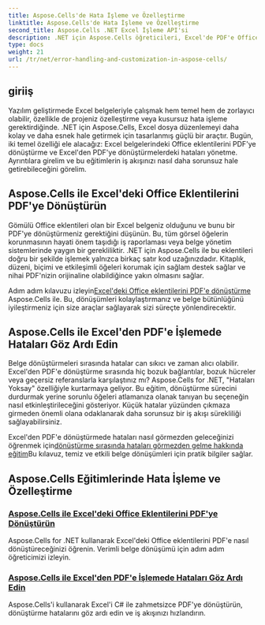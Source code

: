 ```yaml
---
title: Aspose.Cells'de Hata İşleme ve Özelleştirme
linktitle: Aspose.Cells'de Hata İşleme ve Özelleştirme
second_title: Aspose.Cells .NET Excel İşleme API'si
description: .NET için Aspose.Cells öğreticileri, Excel'de PDF'e Office eklentilerini işleme ve Excel'den PDF'e dönüştürme sırasında hataları görmezden gelme. Belge görevlerinizi basitleştirin.
type: docs
weight: 21
url: /tr/net/error-handling-and-customization-in-aspose-cells/
---
```

## giriiş

Yazılım geliştirmede Excel belgeleriyle çalışmak hem temel hem de zorlayıcı olabilir, özellikle de projeniz özelleştirme veya kusursuz hata işleme gerektirdiğinde. .NET için Aspose.Cells, Excel dosya düzenlemeyi daha kolay ve daha esnek hale getirmek için tasarlanmış güçlü bir araçtır. Bugün, iki temel özelliği ele alacağız: Excel belgelerindeki Office eklentilerini PDF'ye dönüştürme ve Excel'den PDF'ye dönüştürmelerdeki hataları yönetme. Ayrıntılara girelim ve bu eğitimlerin iş akışınızı nasıl daha sorunsuz hale getirebileceğini görelim.

## Aspose.Cells ile Excel'deki Office Eklentilerini PDF'ye Dönüştürün

Gömülü Office eklentileri olan bir Excel belgeniz olduğunu ve bunu bir PDF'ye dönüştürmeniz gerektiğini düşünün. Bu, tüm görsel öğelerin korunmasının hayati önem taşıdığı iş raporlaması veya belge yönetim sistemlerinde yaygın bir gerekliliktir. .NET için Aspose.Cells ile bu eklentileri doğru bir şekilde işlemek yalnızca birkaç satır kod uzağınızdadır. Kitaplık, düzeni, biçimi ve etkileşimli öğeleri korumak için sağlam destek sağlar ve nihai PDF'nizin orijinaline olabildiğince yakın olmasını sağlar.

 Adım adım kılavuzu izleyin[Excel'deki Office eklentilerini PDF'e dönüştürme](./render-office-add-ins/) Aspose.Cells ile. Bu, dönüşümleri kolaylaştırmanız ve belge bütünlüğünü iyileştirmeniz için size araçlar sağlayarak sizi süreçte yönlendirecektir. 

## Aspose.Cells ile Excel'den PDF'e İşlemede Hataları Göz Ardı Edin

Belge dönüştürmeleri sırasında hatalar can sıkıcı ve zaman alıcı olabilir. Excel'den PDF'e dönüştürme sırasında hiç bozuk bağlantılar, bozuk hücreler veya geçersiz referanslarla karşılaştınız mı? Aspose.Cells for .NET, "Hataları Yoksay" özelliğiyle kurtarmaya geliyor. Bu eğitim, dönüştürme sürecini durdurmak yerine sorunlu öğeleri atlamanıza olanak tanıyan bu seçeneğin nasıl etkinleştirileceğini gösteriyor. Küçük hatalar yüzünden çıkmaza girmeden önemli olana odaklanarak daha sorunsuz bir iş akışı sürekliliği sağlayabilirsiniz.

 Excel'den PDF'e dönüştürmede hataları nasıl görmezden geleceğinizi öğrenmek için[dönüştürme sırasında hataları görmezden gelme hakkında eğitim](./ignore-errors-while-rendering/)Bu kılavuz, temiz ve etkili belge dönüşümleri için pratik bilgiler sağlar.

## Aspose.Cells Eğitimlerinde Hata İşleme ve Özelleştirme
### [Aspose.Cells ile Excel'deki Office Eklentilerini PDF'ye Dönüştürün](./render-office-add-ins/)
Aspose.Cells for .NET kullanarak Excel'deki Office eklentilerini PDF'e nasıl dönüştüreceğinizi öğrenin. Verimli belge dönüşümü için adım adım öğreticimizi izleyin.
### [Aspose.Cells ile Excel'den PDF'e İşlemede Hataları Göz Ardı Edin](./ignore-errors-while-rendering/)
Aspose.Cells'i kullanarak Excel'i C# ile zahmetsizce PDF'ye dönüştürün, dönüştürme hatalarını göz ardı edin ve iş akışınızı hızlandırın.